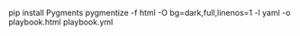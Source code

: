 pip install Pygments
pygmentize -f html -O bg=dark,full,linenos=1 -l yaml -o playbook.html playbook.yml

